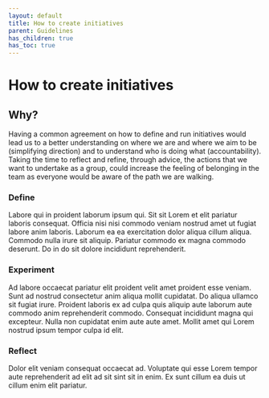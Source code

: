```yaml
---
layout: default
title: How to create initiatives
parent: Guidelines
has_children: true
has_toc: true
---
```


# How to create initiatives

## Why?

Having a common agreement on how to define and run initiatives would lead us to a better understanding on where we are and where we aim to be (simplifying direction) and to understand who is doing what (accountability). 
Taking the time to reflect and refine, through advice, the actions that we want to undertake as a group, could increase the feeling of belonging in the team as everyone would be aware of the path we are walking. 

### Define

Labore qui in proident laborum ipsum qui. Sit sit Lorem et elit pariatur laboris consequat. Officia nisi nisi commodo veniam nostrud amet ut fugiat labore anim laboris. Laborum ea ea exercitation dolor aliqua cillum aliqua. Commodo nulla irure sit aliquip. Pariatur commodo ex magna commodo deserunt. Do in do sit dolore incididunt reprehenderit.

### Experiment

Ad labore occaecat pariatur elit proident velit amet proident esse veniam. Sunt ad nostrud consectetur anim aliqua mollit cupidatat. Do aliqua ullamco sit fugiat irure. Proident laboris ex ad culpa quis aliquip aute laborum aute commodo anim reprehenderit commodo. Consequat incididunt magna qui excepteur. Nulla non cupidatat enim aute aute amet. Mollit amet qui Lorem nostrud ipsum tempor culpa id elit.

### Reflect

Dolor elit veniam consequat occaecat ad. Voluptate qui esse Lorem tempor aute reprehenderit ad elit ad sit sint sit in enim. Ex sunt cillum ea duis ut cillum enim elit pariatur.